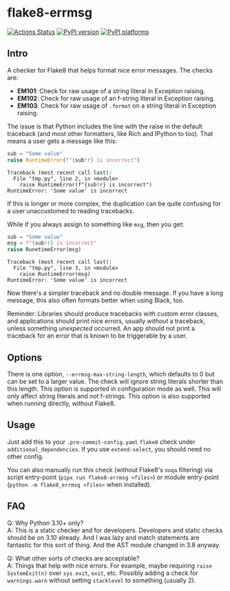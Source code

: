 # flake8-errmsg

[![Actions Status][actions-badge]][actions-link]
[![PyPI version][pypi-version]][pypi-link]
[![PyPI platforms][pypi-platforms]][pypi-link]

## Intro

A checker for Flake8 that helps format nice error messages. The checks are:

- **EM101**: Check for raw usage of a string literal in Exception raising.
- **EM102**: Check for raw usage of an f-string literal in Exception raising.
- **EM103**: Check for raw usage of `.format` on a string literal in Exception
  raising.

The issue is that Python includes the line with the raise in the default
traceback (and most other formatters, like Rich and IPython to too). That means
a user gets a message like this:

```python
sub = "Some value"
raise RuntimeError(f"{sub!r} is incorrect")
```

```pytb
Traceback (most recent call last):
  File "tmp.py", line 2, in <module>
    raise RuntimeError(f"{sub!r} is incorrect")
RuntimeError: 'Some value' is incorrect
```

If this is longer or more complex, the duplication can be quite confusing for a
user unaccustomed to reading tracebacks.

While if you always assign to something like `msg`, then you get:

```python
sub = "Some value"
msg = f"{sub!r} is incorrect"
raise RunetimeError(msg)
```

```pytb
Traceback (most recent call last):
  File "tmp.py", line 3, in <module>
    raise RuntimeError(msg)
RuntimeError: 'Some value' is incorrect
```

Now there's a simpler traceback and no double message. If you have a
long message, this also often formats better when using Black, too.

Reminder: Libraries should produce tracebacks with custom error classes, and
applications should print nice errors, usually _without_ a traceback, unless
something _unexpected_ occurred. An app should not print a traceback for an
error that is known to be triggerable by a user.

## Options

There is one option, `--errmsg-max-string-length`, which defaults to 0 but can
be set to a larger value. The check will ignore string literals shorter than
this length. This option is supported in configuration mode as well. This will
only affect string literals and not f-strings. This option is also supported
when running directly, without Flake8.

## Usage

Just add this to your `.pre-commit-config.yaml` `flake8` check under
`additional_dependencies`. If you use `extend-select`, you should need no other
config.

You can also manually run this check (without Flake8's `noqa` filtering) via
script entry-point (`pipx run flake8-errmsg <files>`) or module entry-point
(`python -m flake8_errmsg <files>` when installed).

## FAQ

Q: Why Python 3.10+ only? <br/> A: This is a static checker and for developers.
Developers and static checks should be on 3.10 already. And I was lazy and match
statements are fantastic for this sort of thing. And the AST module changed in
3.8 anyway.

Q: What other sorts of checks are acceptable? <br/> A: Things that help with
nice errors. For example, maybe requiring `raise SystemExit(n)` over `sys.exit`,
`exit`, etc. Possibly adding a check for `warnings.warn` without setting
`stacklevel` to something (usually 2).

<!-- prettier-ignore-start -->
[actions-badge]:            https://github.com/henryiii/flake8-errmsg/workflows/CI/badge.svg
[actions-link]:             https://github.com/henryiii/flake8-errmsg/actions
[pypi-link]:                https://pypi.org/project/flake8-errmsg/
[pypi-platforms]:           https://img.shields.io/pypi/pyversions/flake8-errmsg
[pypi-version]:             https://img.shields.io/pypi/v/flake8-errmsg
<!-- prettier-ignore-end -->
